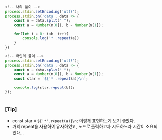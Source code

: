 ```javascript
<!-- 나의 풀이 -->
process.stdin.setEncoding('utf8');
process.stdin.on('data', data => {
    const n = data.split(" ");
    const a = Number(n[0]), b = Number(n[1]);

    for(let i = 0; i<b; i++){
        console.log('*'.repeat(a))
    }
})

```

```javascript
<!-- 타인의 풀이 -->
process.stdin.setEncoding('utf8');
process.stdin.on('data', data => {
    const n = data.split(" ");
    const a = Number(n[0]), b = Number(n[1]);
    const star = `${'*'.repeat(a)}\n`;

    console.log(star.repeat(b));
});

```

#

### [Tip]
- const star = `${'*'.repeat(a)}\n`; 이렇게 표현하는게 보기 좋았다.
- 거의 repeat을 사용하여 유사하였고, 노드로 출력하고자 시도하느라 시간이 소요되었다...
